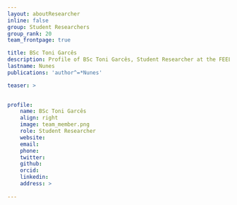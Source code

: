 ```yaml
---
layout: aboutResearcher
inline: false
group: Student Researchers
group_rank: 20
team_frontpage: true

title: BSc Toni Garcês
description: Profile of BSc Toni Garcês, Student Researcher at the FEELab Group.
lastname: Nunes
publications: 'author^=*Nunes'

teaser: >
    

profile:
    name: BSc Toni Garcês
    align: right
    image: team_member.png
    role: Student Researcher
    website: 
    email: 
    phone:
    twitter: 
    github: 
    orcid: 
    linkedin: 
    address: >
        
---
```



